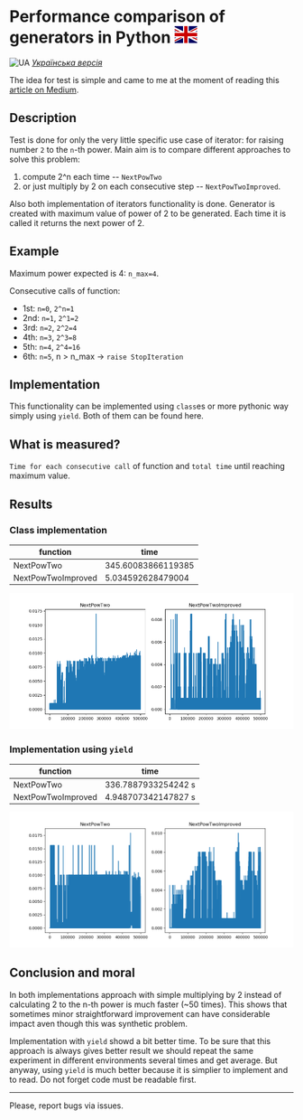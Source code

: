 # Performance comparison of generators in Python ![EN](https://github.com/ashhitch/ISO-country-flags-icons/blob/master/dist/flags/png/gb.png)

![UA](https://github.com/stevenrskelton/flag-icon/blob/master/png/16/country-4x3/gb.png) _[Українська версія](readme.md)_

The idea for test is simple and came to me at the moment of reading this [article on Medium](https://medium.com/quick-code/advanced-python-made-easy-eece317334fa).

## Description
Test is done for only the very little specific use case of iterator: for raising number `2` to the `n`-th power.
Main aim is to compare different approaches to solve this problem:

1) compute 2^n each time -- `NextPowTwo`
2) or just multiply by 2 on each consecutive step -- `NextPowTwoImproved`.

Also both implementation of iterators functionality is done.
Generator is created with maximum value of power of 2 to be generated. Each time it is called it returns the next power of 2.

## Example
Maximum power expected is 4: `n_max=4`.

Consecutive calls of function:
* 1st: `n=0`, `2^n=1`
* 2nd: `n=1`, `2^1=2`
* 3rd: `n=2`, `2^2=4`
* 4th: `n=3`, `2^3=8`
* 5th: `n=4`, `2^4=16`
* 6th: `n=5`, n > n_max -> `raise StopIteration`

## Implementation

This functionality can be implemented using `class`es or more pythonic way simply using `yield`. Both of them can be found here.

## What is measured?

`Time for each consecutive call` of function and `total time` until reaching maximum value.

## Results

### Class implementation

| function | time |
| --- | --- |
| NextPowTwo | 345.60083866119385 |
| NextPowTwoImproved | 5.034592628479004 |

![yield implementation plots](./_results/max_n_500000__class.png)

### Implementation using `yield`

| function | time |
| --- | --- |
| NextPowTwo | 336.7887933254242 s |
| NextPowTwoImproved | 4.948707342147827 s |

![yield implementation plots](./_results/max_n_500000__yield.png)

## Conclusion and moral

In both implementations approach with simple multiplying by 2 instead of calculating 2 to the n-th power is much faster (~50 times). This shows that sometimes minor straightforward improvement can have considerable impact aven though this was synthetic problem.

Implementation with `yield` showd a bit better time. To be sure that this approach is always gives better result we should repeat the same experiment in different environments several times and get average. But anyway, using `yield` is much better because it is simplier to implement and to read. Do not forget code must be readable first.

---------------------------------

Please, report bugs via issues.
